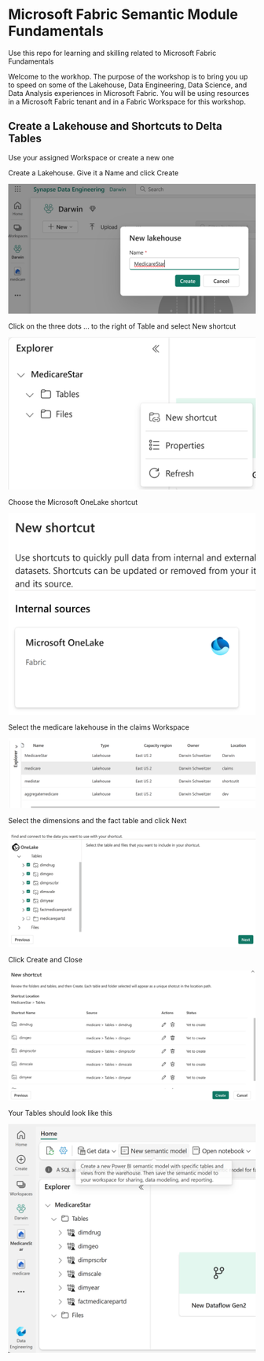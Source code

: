# Microsoft Fabric Semantic Module Fundamentals

Use this repo for learning and skilling related to Microsoft Fabric Fundamentals

Welcome to the workhop.  The purpose of the workshop is to bring you up to speed on some of the Lakehouse, Data Engineering, Data Science, and Data Analysis experiences in Microsoft Fabric.  You will be using resources in a Microsoft Fabric tenant and in a Fabric Workspace for this workshop.

## Create a Lakehouse and Shortcuts to Delta Tables

Use your assigned Workspace or create a new one

Create a Lakehouse.  Give it a Name and click Create

![newlakehouse](https://raw.githubusercontent.com/datasnowman/fabriclakehouse/main/images/newlakehouse.png)

Click on the three dots ... to the right of Table and select New shortcut

![shortcut](https://raw.githubusercontent.com/datasnowman/fabriclakehouse/main/images/shortcut.png)

Choose the Microsoft OneLake shortcut

![onelakeshortcut](https://raw.githubusercontent.com/datasnowman/fabriclakehouse/main/images/onelakeshortcut.png)

Select the medicare lakehouse in the claims Workspace

![medicarelhclaimsws](https://raw.githubusercontent.com/datasnowman/fabriclakehouse/main/images/medicarelhclaimsws.png)

Select the dimensions and the fact table and click Next

![stardimfactables](https://raw.githubusercontent.com/datasnowman/fabriclakehouse/main/images/stardimfactables.png)

Click Create and Close

![createsc](https://raw.githubusercontent.com/datasnowman/fabriclakehouse/main/images/createsc.png)

Your Tables should look like this

![alltables](https://raw.githubusercontent.com/datasnowman/fabriclakehouse/main/images/alltables.png)

## 